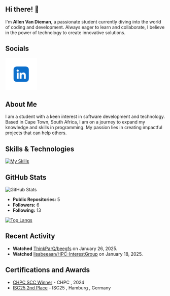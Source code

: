 ## Hi there! 👋

I'm **Allen Van Dieman**, a passionate student currently diving into the world of coding and development. Always eager to learn and collaborate, I believe in the power of technology to create innovative solutions.

## Socials

<a href="https://www.linkedin.com/in/allen-van-dieman-b96a4a344/">
  <img src="img/linkedin-free -ICON.png" alt="LinkedIn Image" style="width:100px; height:100px;">
</a>

## About Me

I am a student with a keen interest in software development and technology. Based in Cape Town, South Africa, I am on a journey to expand my knowledge and skills in programming. My passion lies in creating impactful projects that can help others.

## Skills & Technologies

[![My Skills](https://skillicons.dev/icons?i=java,perl,bash,c,cpp,js,py,webpack,vim,vscode,redhat,docker,ansible,html,mysql,openstack&perline=8)](https://skillicons.dev)

## GitHub Stats

![GitHub Stats](https://github-readme-stats.vercel.app/api?username=DCSpear&show_icons=true&theme=radical) 

- **Public Repositories:** 5  
- **Followers:** 6  
- **Following:** 13

[![Top Langs](https://github-readme-stats.vercel.app/api/top-langs/?username=DCSpear&layout=compact&theme=dark)](https://github.com/anuraghazra/github-readme-stats)

## Recent Activity

- **Watched** [ThinkParQ/beegfs](https://github.com/ThinkParQ/beegfs) on January 26, 2025.  
- **Watched** [lisabeeaan/HPC-InterestGroup](https://github.com/lisabeeaan/HPC-InterestGroup) on January 18, 2025.

## Certifications and Awards

- [CHPC SCC Winner](https://scc.chpc.ac.za/2024/12/23/first-time-entrant-cput-wins-student-cluster-competition/) - CHPC , 2024
- [ISC25 2nd Place](https://scc.chpc.ac.za/2025/06/13/chpcs-student-cluster-competition-team-secures-2nd-place-at-international-supercomputing-contest/) - ISC25 , Hamburg , Germany